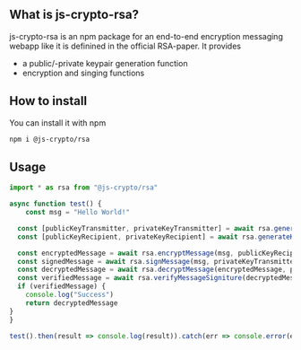 ## What is js-crypto-rsa?
js-crypto-rsa is an npm package for an end-to-end encryption messaging webapp like it is definined in the official RSA-paper. It provides
* a public/-private keypair generation function
* encryption and singing functions 

## How to install
You can install it with npm
```sh
npm i @js-crypto/rsa
```
## Usage

```js
import * as rsa from "@js-crypto/rsa"

async function test() {
    const msg = "Hello World!"

  const [publicKeyTransmitter, privateKeyTransmitter] = await rsa.generateKeyPair(1024) // 1024 is the size of p and q so n will be 1024*2 bits
  const [publicKeyRecipient, privateKeyRecipient] = await rsa.generateKeyPair(1024)

  const encryptedMessage = await rsa.encryptMessage(msg, publicKeyRecipient)
  const signedMessage = await rsa.signMessage(msg, privateKeyTransmitter)
  const decryptedMessage = await rsa.decryptMessage(encryptedMessage, privateKeyRecipient)
  const verifiedMessage = await rsa.verifyMessageSigniture(decryptedMessage, signedMessage, publicKeyTransmitter)
  if (verifiedMessage) {
    console.log("Success")
    return decryptedMessage
}
}

test().then(result => console.log(result)).catch(err => console.error(err))
```